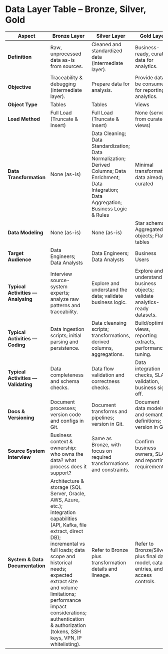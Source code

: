 # Data Layer Table – Bronze, Silver, Gold

| Aspect | Bronze Layer | Silver Layer | Gold Layer |
|---|---|---|---|
| **Definition** | Raw, unprocessed data as-is from sources. | Cleaned and standardized data (intermediate layer). | Business-ready, curated data for analytics. |
| **Objective** | Traceability & debugging (intermediate layer). | Prepare data for analysis. | Provide data to be consumed for reporting & analytics. |
| **Object Type** | Tables | Tables | Views |
| **Load Method** | Full Load (Truncate & Insert) | Full Load (Truncate & Insert) | None (served from curated views) |
| **Data Transformation** | None (as-is) | Data Cleaning; Data Standardization; Data Normalization; Derived Columns; Data Enrichment; Data Integration; Data Aggregation; Business Logic & Rules | Minimal transformation; data already curated |
| **Data Modeling** | None (as-is) | None (as-is) | Star schema; Aggregated objects; Flat tables |
| **Target Audience** | Data Engineers; Data Analysts | Data Engineers; Data Analysts | Business Users |
| **Typical Activities — Analysing** | Interview source-system experts; analyze raw patterns and traceability. | Explore and understand the data; validate business logic. | Explore and understand business objects; validate analytics-ready datasets. |
| **Typical Activities — Coding** | Data ingestion scripts; initial parsing and persistence. | Data cleansing scripts; transformations, derived columns, aggregations. | Build/optimize views, reporting extracts, performance tuning. |
| **Typical Activities — Validating** | Data completeness and schema checks. | Data flow validation and correctness checks. | Data integration checks, SLA validation, business sign-off. |
| **Docs & Versioning** | Document processes; version code and configs in Git. | Document transforms and pipelines; version in Git. | Document data models and semantic definitions; version in Git. |
| **Source System Interview** | Business context & ownership: who owns the data? what process does it support? | Same as Bronze, with focus on required transformations and constraints. | Confirm business owners, SLAs, and reporting requirements. |
| **System & Data Documentation** | Architecture & storage (SQL Server, Oracle, AWS, Azure, etc.); integration capabilities (API, Kafka, file extract, direct DB); incremental vs full loads; data scope and historical needs; expected extract size and volume limitations; performance impact considerations; authentication & authorization (tokens, SSH keys, VPN, IP whitelisting). | Refer to Bronze plus transformation details and lineage. | Refer to Bronze/Silver plus final data model, catalog entries, and access controls. |

